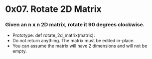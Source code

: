 # 0x07. Rotate 2D Matrix

### Given an n x n 2D matrix, rotate it 90 degrees clockwise.

 *   Prototype: def rotate_2d_matrix(matrix):
 *   Do not return anything. The matrix must be edited in-place.
 *   You can assume the matrix will have 2 dimensions and will not be empty.

